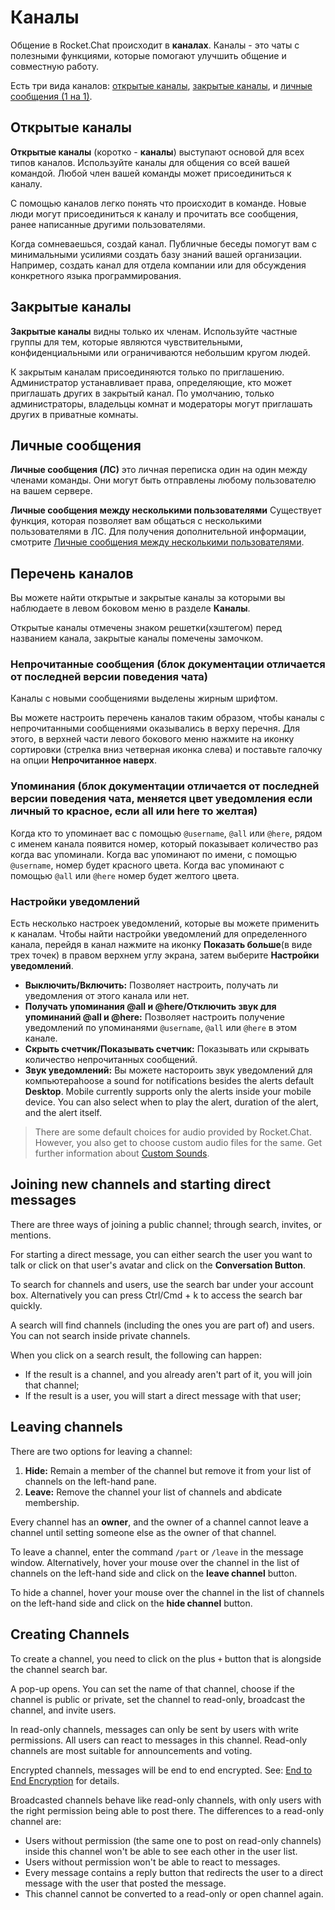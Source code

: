 # Каналы

Общение в Rocket.Chat происходит в **каналах**. Каналы - это чаты с полезными функциями, которые помогают улучшить общение и совместную работу.

Есть три вида каналов: [открытые каналы](channels.md#public-channels), [закрытые каналы](channels.md#private-groups), и [личные сообщения (1 на 1)](channels.md#direct-messages).

## Открытые каналы

**Открытые каналы** \(коротко - **каналы**\) выступают основой для всех типов каналов. Используйте каналы для общения со всей вашей командой. Любой член вашей команды может присоединиться к каналу.

С помощью каналов легко понять что происходит в команде. Новые люди могут присоединиться к каналу и прочитать все сообщения, ранее написанные другими пользователями.

Когда сомневаешься, создай канал. Публичные беседы помогут вам с минимальными усилиями создать базу знаний вашей организации. Например, создать канал для отдела компании или для обсуждения конкретного языка программирования.

## Закрытые каналы

**Закрытые каналы** видны только их членам. Используйте частные группы для тем, которые являются чувствительными, конфиденциальными или ограничиваются небольшим кругом людей.

К закрытым каналам присоединяются только по приглашению. Администратор устанавливает права, определяющие, кто может приглашать других в закрытый канал. По умолчанию, только администраторы, владельцы комнат и модераторы могут приглашать других в приватные комнаты.

## Личные сообщения

**Личные сообщения \(ЛС\)** это личная переписка один на один между членами команды. Они могут быть отправлены любому пользователю на вашем сервере.

**Личные сообщения между несколькими пользователями** Существует функция, которая позволяет вам общаться с несколькими пользователями в ЛС. Для получения дополнительной информации, смотрите [Личные сообщения между несколькими пользователями](direct-messages-between-multiple-users.md).

## Перечень каналов

Вы можете найти открытые и закрытые каналы за которыми вы наблюдаете в левом боковом меню в разделе **Каналы**.

Открытые каналы отмечены знаком решетки(хэштегом) перед названием канала, закрытые каналы помечены замочком.

### Непрочитанные сообщения (блок документации отличается от последней версии поведения чата)

Каналы с новыми сообщениями выделены жирным шрифтом.

Вы можете настроить перечень каналов таким образом, чтобы каналы с непрочитанными сообщениями оказывались в верху перечня. Для этого, в верхней части левого бокового меню нажмите на иконку сортировки (стрелка вниз четверная иконка слева) и поставьте галочку на опции **Непрочитанное наверх**.

### Упоминания  (блок документации отличается от последней версии поведения чата, меняется цвет уведомления если личный то красное, если all или here то желтая)

Когда кто то упоминает вас с помощью `@username`, `@all` или `@here`, рядом с именем канала появится номер, который показывает количество раз когда вас упоминали. Когда вас упоминают по имени, с помощью `@username`,  номер будет красного цвета. Когда вас упоминают с помощью `@all` или `@here` номер будет желтого цвета.

### Настройки уведомлений

Есть несколько настроек уведомлений, которые вы можете применить к каналам. Чтобы найти настройки уведомлений для определенного канала, перейдя в канал нажмите на иконку **Показать больше**(в виде трех точек) в правом верхнем углу экрана, затем выберите **Настройки уведомлений**.

* **Выключить/Включить:** Позволяет настроить, получать ли уведомления от этого канала или нет.
* **Получать упоминания @all и @here/Отключить звук для упоминаний @all и @here:** Позволяет настроить получение уведомлений по упоминанями `@username`, `@all` или `@here` в этом канале.
* **Скрыть счетчик/Показывать счетчик:** Показывать или скрывать количество непрочитанных сообщений.
* **Звук уведомлений:** Вы можете настороить звук уведомлений для компьютераhoose a sound for notifications besides the alerts default **Desktop**.  Mobile currently supports only the alerts inside your mobile device. You can also select when to play the alert, duration of the alert, and the alert itself.

> There are some default choices for audio provided by Rocket.Chat. However, you also get to choose custom audio files for the same. Get further information about [Custom Sounds](../administrator-guides/custom-sounds.md).

## Joining new channels and starting direct messages

There are three ways of joining a public channel; through search, invites, or mentions.

For starting a direct message, you can either search the user you want to talk or click on that user's avatar and click on the **Conversation Button**.

To search for channels and users, use the search bar under your account box. Alternatively you can press Ctrl/Cmd + k to access the search bar quickly.

A search will find channels \(including the ones you are part of\) and users. You can not search inside private channels.

When you click on a search result, the following can happen:

* If the result is a channel, and you already aren't part of it, you will join that channel;
* If the result is a user, you will start a direct message with that user;

## Leaving channels

There are two options for leaving a channel:

1. **Hide:** Remain a member of the channel but remove it from your list of channels on the left-hand pane.
2. **Leave:** Remove the channel your list of channels and abdicate membership.

Every channel has an **owner**, and the owner of a channel cannot leave a channel until setting someone else as the owner of that channel.

To leave a channel, enter the command `/part` or `/leave` in the message window. Alternatively, hover your mouse over the channel in the list of channels on the left-hand side and click on the **leave channel** button.

To hide a channel, hover your mouse over the channel in the list of channels on the left-hand side and click on the **hide channel** button.

## Creating Channels

To create a channel, you need to click on the plus `+` button that is alongside the channel search bar.

A pop-up opens. You can set the name of that channel, choose if the channel is public or private, set the channel to read-only, broadcast the channel, and invite users.

In read-only channels, messages can only be sent by users with write permissions. All users can react to messages in this channel. Read-only channels are most suitable for announcements and voting.

Encrypted channels, messages will be end to end encrypted. See: [End to End Encryption](end-to-end-encryption.md) for details.

Broadcasted channels behave like read-only channels, with only users with the right permission being able to post there. The differences to a read-only channel are:

* Users without permission \(the same one to post on read-only channels\) inside this channel won't be able to see each other in the user list.
* Users without permission won't be able to react to messages.
* Every message contains a reply button that redirects the user to a direct message with the user that posted the message.
* This channel cannot be converted to a read-only or open channel again.

